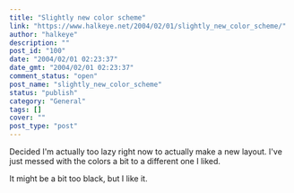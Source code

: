 ```yaml
---
title: "Slightly new color scheme"
link: "https://www.halkeye.net/2004/02/01/slightly_new_color_scheme/"
author: "halkeye"
description: ""
post_id: "100"
date: "2004/02/01 02:23:37"
date_gmt: "2004/02/01 02:23:37"
comment_status: "open"
post_name: "slightly_new_color_scheme"
status: "publish"
category: "General"
tags: []
cover: ""
post_type: "post"
---
```


Decided I'm actually too lazy right now to actually make a new layout. I've just messed with the colors a bit to a different one I liked.

It might be a bit too black, but I like it.